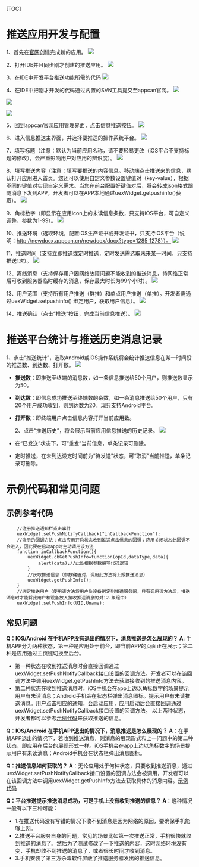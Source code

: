 [TOC]

# 推送应用开发与配置

  1、首先在[官网](http://dashboard.appcan.cn/app/)创建完成新的应用。
![](https://github.com/AppCanOpenSource/appcan-docs-v2/blob/master/%E5%BC%80%E5%8F%91%E6%8C%87%E5%AF%BC/img/1-1.png)

  2、打开IDE并且同步刚才创建的推送应用。
![](https://github.com/AppCanOpenSource/appcan-docs-v2/blob/master/%E5%BC%80%E5%8F%91%E6%8C%87%E5%AF%BC/img/1-2.png)

  3、在IDE中开发平台推送功能所需的代码
![](https://github.com/AppCanOpenSource/appcan-docs-v2/blob/master/%E5%BC%80%E5%8F%91%E6%8C%87%E5%AF%BC/img/1-3.png)

  4、在IDE中把刚才开发的代码通过内置的SVN工具提交至appcan官网。
![](https://github.com/AppCanOpenSource/appcan-docs-v2/blob/master/%E5%BC%80%E5%8F%91%E6%8C%87%E5%AF%BC/img/1-4.png)

![](https://github.com/AppCanOpenSource/appcan-docs-v2/blob/master/%E5%BC%80%E5%8F%91%E6%8C%87%E5%AF%BC/img/1-5.png)

![](https://github.com/AppCanOpenSource/appcan-docs-v2/blob/master/%E5%BC%80%E5%8F%91%E6%8C%87%E5%AF%BC/img/1-6.png)

  5、回到appcan官网应用管理界面，点击信息推送按钮。
![](https://github.com/AppCanOpenSource/appcan-docs-v2/blob/master/%E5%BC%80%E5%8F%91%E6%8C%87%E5%AF%BC/img/1-7.png)

  6、进入信息推送主界面，并选择要推送的操作系统平台。
![](https://github.com/AppCanOpenSource/appcan-docs-v2/blob/master/%E5%BC%80%E5%8F%91%E6%8C%87%E5%AF%BC/img/1-8.png)

  7、填写标题（注意：默认为当前应用名称，请不要轻易更改（iOS平台不支持标题的修改），会严重影响用户对应用的辨识度）。
![](https://github.com/AppCanOpenSource/appcan-docs-v2/blob/master/%E5%BC%80%E5%8F%91%E6%8C%87%E5%AF%BC/img/1-9.png)

  8、填写推送内容（注意：填写要推送的内容信息。移动端点击推送来的信息，默认打开应用进入首页。您还可以使用自定义参数设置键值对（key-value），根据不同的键值对实现自定义需求。当您在前台配置好键值对后，将会转成json格式跟随消息下发到APP，开发者可以在APP本地通过uexWidget.getpushinfo()获取）。
![](https://github.com/AppCanOpenSource/appcan-docs-v2/blob/master/%E5%BC%80%E5%8F%91%E6%8C%87%E5%AF%BC/img/1-10.png)	

  9、角标数字（即显示在应用icon上的未读信息条数，只支持iOS平台，可自定义调整，参数为1-99）。
![](https://github.com/AppCanOpenSource/appcan-docs-v2/blob/master/%E5%BC%80%E5%8F%91%E6%8C%87%E5%AF%BC/img/1-11.png)

  10、推送环境（选取环境，配置iOS生产证书或开发证书，只支持iOS平台（说明：http://newdocx.appcan.cn/newdocx/docx?type=1285_1278））。
![](https://github.com/AppCanOpenSource/appcan-docs-v2/blob/master/%E5%BC%80%E5%8F%91%E6%8C%87%E5%AF%BC/img/1-12.png)

  11、推送时间（支持立即推送或定时推送，定时发送需选取未来某一时间，只支持推送1次）。
![](https://github.com/AppCanOpenSource/appcan-docs-v2/blob/master/%E5%BC%80%E5%8F%91%E6%8C%87%E5%AF%BC/img/1-13.png)

  12、离线消息（支持保存用户因网络故障问题不能收到的推送消息，待网络正常后可收到服务器临时缓存的消息，保存最大时长为99个小时）。
![](https://github.com/AppCanOpenSource/appcan-docs-v2/blob/master/%E5%BC%80%E5%8F%91%E6%8C%87%E5%AF%BC/img/1-14.png)

  13、用户范围（支持所有用户推送（群推）和单点用户推送（单推）。开发者需通过uexWidget.setpushinfo() 绑定用户，获取用户信息）。
![](https://github.com/AppCanOpenSource/appcan-docs-v2/blob/master/%E5%BC%80%E5%8F%91%E6%8C%87%E5%AF%BC/img/1-15.png)

  14、推送确认（点击“推送”按钮，完成当前信息推送）。
![](https://github.com/AppCanOpenSource/appcan-docs-v2/blob/master/%E5%BC%80%E5%8F%91%E6%8C%87%E5%AF%BC/img/1-16.png)

# 推送平台统计与推送历史消息记录
  1、点击“推送统计”，选取Android或iOS操作系统将会统计推送信息在某一时间段的推送数、到达数、打开数。
![](https://github.com/AppCanOpenSource/appcan-docs-v2/blob/master/%E5%BC%80%E5%8F%91%E6%8C%87%E5%AF%BC/img/1-17.png)

- **推送数**：即推送至终端的消息数，如一条信息推送给50个用户，则推送数显示为50。
- **到达数**：即信息成功推送至终端数的条数，如一条消息推送给50个用户，只有20个用户成功收到，则到达数为20。现只支持Android平台。
- **打开数**：即终端用户点击信息内容打开当前应用数。
  
  2、点击“推送历史”，将会展示当前应用信息推送的历史记录。
![](https://github.com/AppCanOpenSource/appcan-docs-v2/blob/master/%E5%BC%80%E5%8F%91%E6%8C%87%E5%AF%BC/img/1-18.png)
- 在“已发送”状态下，可“重发”当前信息，单条记录可删除。
- 定时推送，在未到达设定时间前为“待发送”状态，可“取消”当前推送，单条记录可删除。
  
  
# 示例代码和常见问题

## 示例参考代码
```
    //注册推送通知栏点击事件
    uexWidget.setPushNotifyCallback("inCallbackFunction");
    //注册的回调方法：点击应用开启状态收到推送点击信息的回调；应用关闭状态此回调不会进入，因此要在启动app时主动调用该方法
    function inCallbackFunction(){
        uexWidget.cbGetPushInfo=function(opId,dataType,data){
            alert(data);//此处根据参数编写代码逻辑
        }
        //获取推送信息（参数键值对，调用此方法将上报推送消息）
        uexWidget.getPushInfo();
    }
    //绑定推送用户（使用该方法将用户及设备绑定到推送服务器，只有调用该方法后，推送消息时才能将此用户和设备放入接收推送消息的对12.象组中）
    uexWidget.setPushInfo(UID,Uname);
```

## 常见问题

**Q：IOS/Android 在手机APP没有退出的情况下，消息推送是怎么展现的？**
**A**: 手机APP分为两种状态，第一种是应用处于前台，即当前APP的页面正在展示；第二种是应用通过主页键切换至后台。
- 第一种状态在收到推送消息时会直接回调通过uexWidget.setPushNotifyCallback接口设置的回调方法。开发者可以在该回调方法中调用uexWidget.getPushInfo方法去获取接收到的推送消息内容。
- 第二种状态在收到推送消息时，iOS手机会在app上边以角标数字的场景提示用户有未读消息；Android手机会在状态栏弹出消息图标。提示用户有未读推送消息。用户点击相应的通知，会启动应用，应用启动后会直接回调通过uexWidget.setPushNotifyCallback接口设置的回调方法。
 以上两种状态，开发者都可以参考[示例代码](#示例参考代码)来获取推送的信息。

**Q：IOS/Android 在手机APP退出的情况下，消息推送是怎么展现的？**
**A**：在手机APP退出的情况下，若收到推送消息，则消息的展现形式和上一问题中的第二种状态，即应用在后台的展现形式一样。iOS手机会在app上边以角标数字的场景提示用户有未读消息；Android手机会在状态栏弹出消息图标。

**Q：推送信息如何获取的？**
**A**：无论应用处于何种状态，只要收到推送消息，通过uexWidget.setPushNotifyCallback接口设置的回调方法会被调用，开发者可以在该回调方法中调用uexWidget.getPushInfo方法去获取具体的消息内容。[示例代码](#示例参考代码)

**Q：平台推送提示推送消息成功，可是手机上没有收到推送的信息？**
**A**：这种情况一般有以下三种可能：
- 1.在推送代码没有写错的情况下收不到消息是因为网络的原因，要确保手机能够上网。
- 2.推送平台服务自身的问题，常见的场景比如第一次推送正常，手机很快就收到推送的消息了。然后为了测试修改了一下推送的内容，这时网络环境没有变，手机却收不到推送的消息了，或者很长时间才收到消息。
- 3.手机安装了第三方杀毒软件屏蔽了推送服务器发出的推送信息。


